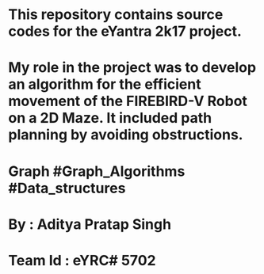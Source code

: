 # This repository contains source codes for the eYantra 2k17 project. 
# My role in the project was to develop an algorithm for the efficient movement of the FIREBIRD-V Robot on a 2D Maze. It included path planning by avoiding obstructions.

# Graph #Graph_Algorithms #Data_structures

# By : Aditya Pratap Singh
# Team Id : eYRC# 5702
